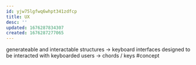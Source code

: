 ```yaml
---
id: yjw75lgfwq6whpt341zdfcp
title: UX
desc: ''
updated: 1676287834307
created: 1676287277065
---
```


generateable and interactable structures
-> keyboard interfaces designed to be interacted with keyboarded users
-> chords / keys #concept
